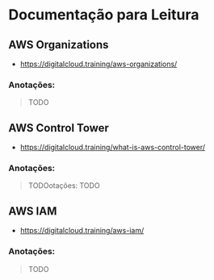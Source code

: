 # Documentação para Leitura

## AWS Organizations
- https://digitalcloud.training/aws-organizations/

### Anotações:
> TODO

## AWS Control Tower
- https://digitalcloud.training/what-is-aws-control-tower/
### Anotações:
> TODOotações:
> TODO

## AWS IAM
- https://digitalcloud.training/aws-iam/
### Anotações:
> TODO